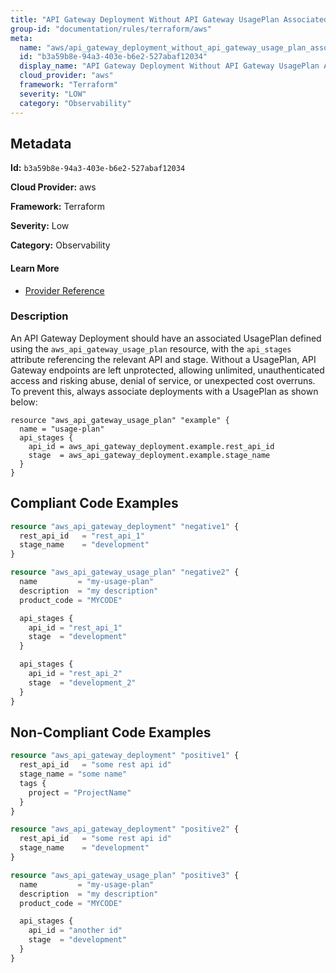 ```yaml
---
title: "API Gateway Deployment Without API Gateway UsagePlan Associated"
group-id: "documentation/rules/terraform/aws"
meta:
  name: "aws/api_gateway_deployment_without_api_gateway_usage_plan_associated"
  id: "b3a59b8e-94a3-403e-b6e2-527abaf12034"
  display_name: "API Gateway Deployment Without API Gateway UsagePlan Associated"
  cloud_provider: "aws"
  framework: "Terraform"
  severity: "LOW"
  category: "Observability"
---
```

## Metadata

**Id:** `b3a59b8e-94a3-403e-b6e2-527abaf12034`

**Cloud Provider:** aws

**Framework:** Terraform

**Severity:** Low

**Category:** Observability

#### Learn More

 - [Provider Reference](https://registry.terraform.io/providers/hashicorp/aws/latest/docs/resources/api_gateway_deployment)

### Description

 An API Gateway Deployment should have an associated UsagePlan defined using the `aws_api_gateway_usage_plan` resource, with the `api_stages` attribute referencing the relevant API and stage. Without a UsagePlan, API Gateway endpoints are left unprotected, allowing unlimited, unauthenticated access and risking abuse, denial of service, or unexpected cost overruns. To prevent this, always associate deployments with a UsagePlan as shown below:

```
resource "aws_api_gateway_usage_plan" "example" {
  name = "usage-plan"
  api_stages {
    api_id = aws_api_gateway_deployment.example.rest_api_id
    stage  = aws_api_gateway_deployment.example.stage_name
  }
}
```


## Compliant Code Examples
```terraform
resource "aws_api_gateway_deployment" "negative1" {
  rest_api_id   = "rest_api_1"
  stage_name    = "development"
}

resource "aws_api_gateway_usage_plan" "negative2" {
  name         = "my-usage-plan"
  description  = "my description"
  product_code = "MYCODE"

  api_stages {
    api_id = "rest_api_1"
    stage  = "development"
  }

  api_stages {
    api_id = "rest_api_2"
    stage  = "development_2"
  }
}

```
## Non-Compliant Code Examples
```terraform
resource "aws_api_gateway_deployment" "positive1" {
  rest_api_id   = "some rest api id"
  stage_name = "some name"
  tags {
    project = "ProjectName"
  }
}

resource "aws_api_gateway_deployment" "positive2" {
  rest_api_id   = "some rest api id"
  stage_name    = "development"
}

resource "aws_api_gateway_usage_plan" "positive3" {
  name         = "my-usage-plan"
  description  = "my description"
  product_code = "MYCODE"

  api_stages {
    api_id = "another id"
    stage  = "development"
  }
}

```
